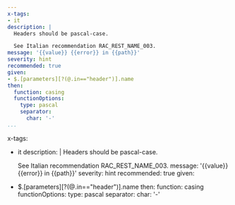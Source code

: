 ---
x-tags:
- it
description: |
  Headers should be pascal-case.

  See Italian recommendation RAC_REST_NAME_003.
message: '{{value}} {{error}} in {{path}}'
severity: hint
recommended: true
given:
- $.[parameters][?(@.in=="header")].name
then:
  function: casing
  functionOptions:
    type: pascal
    separator:
      char: '-'
...x-tags:
- it
description: |
  Headers should be pascal-case.

  See Italian recommendation RAC_REST_NAME_003.
message: '{{value}} {{error}} in {{path}}'
severity: hint
recommended: true
given:
- $.[parameters][?(@.in=="header")].name
then:
  function: casing
  functionOptions:
    type: pascal
    separator:
      char: '-'